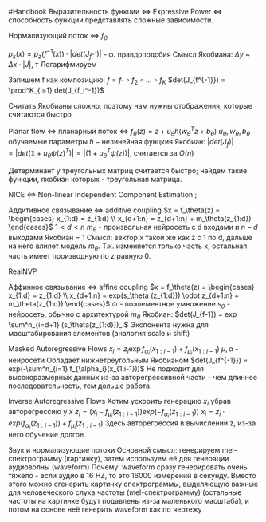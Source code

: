 #Handbook
Выразительность функции <=> Expressive Power <=> способность функции представлять сложные зависимости.

Нормализующий поток <=> $f_\theta$

$p_x(x) = p_z(f^{-1}(x)) \cdot |det(J_{f^{-1}})|$ - ф. правдоподобия
Смысл Якобиана: $\Delta y$ ~ $\Delta x \cdot |J|$, т 
Логарифмируем 


Запишем f как композицию:
$f = f_1 ∘ f_2 ∘ ... ∘f_K$
$det(J_{f^{-1}}) = \prod^K_{i=1} det(J_{f_i^-1})$ 

Считать Якобианы сложно, поэтому нам нужны отображения, которые считаются быстро

Planar flow <=> планарный поток <=> $f_\theta(z) = z+ u_\theta h (w_\theta^T z + b_\theta)$
$u_\theta, w_\theta, b_\theta - \text{обучаемые параметры}$
$h - \text{нелинейная фунцкия}$ 
Якобиан: $|det(J_f)| = |det(\mathbb{1} + u_\theta \psi(z)^T)| = |(1 + u_\theta^T\psi(z))|$, считается за $O(n)$

Детерминант у треугольных матриц считается быстро; найдем такие функции, якобиан которых - треугольная матрица.


NICE <=> Non-linear Independent Component Estimation ; 

Аддитивное связывание <=> additive coupling
$x = f_\theta(z) = \begin{cases} x_{1:d} = z_{1:d} \\ x_{d+1:n} = z_{d+1:n} + m_\theta(z_{1:d}) \end{cases}$
$1 < d < n$
$m_\theta$ - произвольная нейросеть с d входами и $n-d$ выходами
Якобиан = 1
Смысл: вектор x такой же как z с 1 по d, дальше на него влияет модель $m_\theta$. Т.к. изменяется только часть x, остальная часть имеет производную по z равную 0.


RealNVP 

Аффинное связывание <=> affine coupling 
$x = f_\theta(z) = \begin{cases} x_{1:d} = z_{1:d} \\ x_{d+1:n} = exp(s_\theta (z_{1:d})) \odot z_{d+1:n} + m_\theta(z_{1:d}) \end{cases}$
$\odot$ - поэлементное умножение
$s_\theta$ - нейросеть, обычно с архитектурой $m_\theta$
Якобиан:
$det(J_{f-1}) = exp \sum^n_{i=d+1} (s_\theta(z_{1:d}))_i$
Экспонента нужна для масштабирования элементов (аналогия scale и shift)



Masked Autoregressive Flows
$x_i = z_i \exp{f_{\alpha_i}(x_{1:i-1})} + f_{\mu_i}(x_{1:i-1})$
$\mu,\alpha$ - нейросети
Обладает нижнетреугольным Якобианом
$det(J_{f^{-1}}) = exp(-\sum^n_{i=1} f_{\alpha_i}(x_{1:i-1}))$
Не подходит для высокоразмерных данных из-за авторегрессивной части - чем длиннее последовательность, тем дольше работа.

Inverse Autoregressive Flows
Хотим ускорить генерацию $x_i$ убрав авторегрессию у $x$
$z_i = (x_i - f_{\mu_i}(z_{1:i-1})) exp(-f_{\alpha_i}(z_{1:i-1}))$
$x_i = z_i \cdot exp (f_{\alpha_i}(z_{1:i-1})) + f_{\mu_i}(z_{1:i-1})$
Здесь авторегрессия в вычислении z, из-за него обучение долгое.


Звук и нормализующие потоки
Основной смысл: генерируем mel-спектрограмму (картинку), затем используем её для генерации аудиоволны (waveform)
Почему: waveform сразу генерировать очень тяжело - если аудио в 16 HZ, то это 16000 измерений в секунду. Вместо этого можно сгенерить картинку спектрограммы, выделяющую важные для человеческого слуха частоты (mel-спектрограмму) (остальные частоты на картинке будут подавлены из-за маленького масштаба), и потом на основе неё генерить waveform как по чертежу
